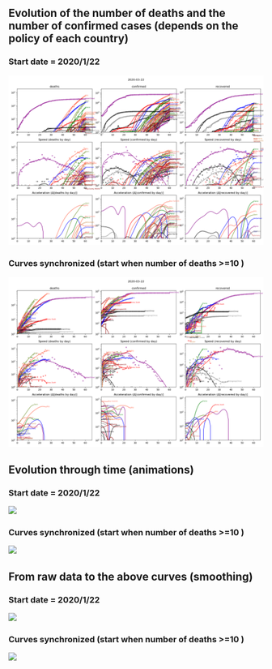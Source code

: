 

## Evolution of the number of deaths and the number of confirmed cases (depends on the policy of each country)


### Start date = 2020/1/22

![](./fig/smooth_14.png)

### Curves synchronized (start when number of deaths >=10 )

![](./fig/smooth_sync_14.png)


## Evolution through time (animations)

### Start date = 2020/1/22

![](./evolution.gif)

### Curves synchronized (start when number of deaths >=10 )

![](./evolution_sync.gif)


## From raw data to the above curves (smoothing)

### Start date = 2020/1/22

![](./smooth.gif)

### Curves synchronized (start when number of deaths >=10 )

![](./smooth_sync.gif)



